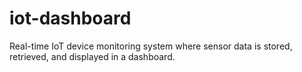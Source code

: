 # iot-dashboard
Real-time IoT device monitoring system where sensor data is stored, retrieved, and displayed in a dashboard.
